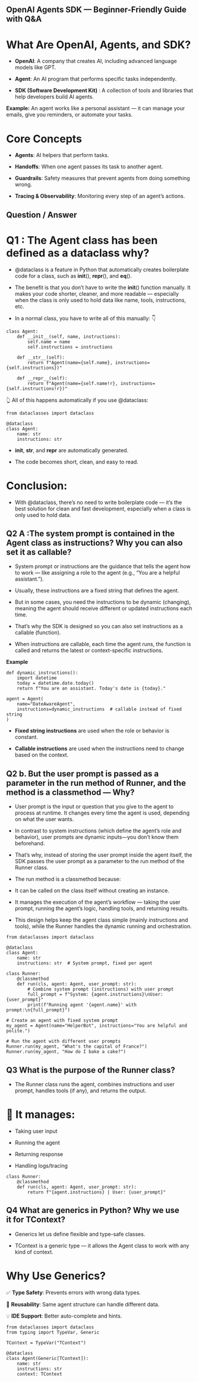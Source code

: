 ## OpenAI Agents SDK — Beginner-Friendly Guide with Q&A

# What Are OpenAI, Agents, and SDK?

- **OpenAI**: A company that creates AI, including advanced language models like GPT.

- **Agent**: An AI program that performs specific tasks independently.

- **SDK (Software Development Kit)** : A collection of tools and libraries that help developers build AI agents.

**Example:**
An agent works like a personal assistant — it can manage your emails, give you reminders, or automate your tasks.



# Core Concepts

- **Agents**: AI helpers that perform tasks.

- **Handoffs**: When one agent passes its task to another agent.

- **Guardrails**: Safety measures that prevent agents from doing something wrong.

- **Tracing & Observability**: Monitoring every step of an agent’s actions.



## Question / Answer


# **Q1** : The Agent class has been defined as a dataclass why?

- @dataclass is a feature in Python that automatically creates boilerplate code for a class, such as __init__(), __repr__(), and __eq__().

- The benefit is that you don’t have to write the __init__() function manually. It makes your code shorter, cleaner, and more readable — especially when the class is only used to hold data like name, tools, instructions, etc.

- In a normal class, you have to write all of this manually: 👇

```
class Agent:
    def __init__(self, name, instructions):
        self.name = name
        self.instructions = instructions

    def __str__(self):
        return f"Agent(name={self.name}, instructions={self.instructions})"

    def __repr__(self):
        return f"Agent(name={self.name!r}, instructions={self.instructions!r})"
```

👆 All of this happens automatically if you use @dataclass:

```
from dataclasses import dataclass

@dataclass
class Agent:
    name: str
    instructions: str

```

- __init__, __str__, and __repr__ are automatically generated.

- The code becomes short, clean, and easy to read.

# **Conclusion:**

- With @dataclass, there’s no need to write boilerplate code — it’s the best solution for clean and fast development, especially when a class is only used to hold data.


## **Q2 A** :The system prompt is contained in the Agent class as instructions? Why you can also set it as callable?
 
- System prompt or instructions are the guidance that tells the agent how to work — like assigning a role to the agent (e.g., “You are a helpful assistant.”).

- Usually, these instructions are a fixed string that defines the agent.

- But in some cases, you need the instructions to be dynamic (changing), meaning the agent should receive different or updated instructions each time.

- That’s why the SDK is designed so you can also set instructions as a callable (function).

- When instructions are callable, each time the agent runs, the function is called and returns the latest or context-specific instructions.

**Example**
```
def dynamic_instructions():
    import datetime
    today = datetime.date.today()
    return f"You are an assistant. Today's date is {today}."

agent = Agent(
    name="DateAwareAgent",
    instructions=dynamic_instructions  # callable instead of fixed string
)

```

- **Fixed string instructions** are used when the role or behavior is constant.

- **Callable instructions** are used when the instructions need to change based on the context.



## Q2 b. But the user prompt is passed as a parameter in the run method of Runner, and the method is a classmethod — Why?

- User prompt is the input or question that you give to the agent to process at runtime. It changes every time the agent is used, depending on what the user wants.

- In contrast to system instructions (which define the agent’s role and behavior), user prompts are dynamic inputs—you don’t know them beforehand.

- That’s why, instead of storing the user prompt inside the agent itself, the SDK passes the user prompt as a parameter to the run method of the Runner class.

- The run method is a classmethod because:

- It can be called on the class itself without creating an instance.

- It manages the execution of the agent’s workflow — taking the user prompt, running the agent’s logic, handling tools, and returning results.

- This design helps keep the agent class simple (mainly instructions and tools), while the Runner handles the dynamic running and orchestration.


```
from dataclasses import dataclass

@dataclass
class Agent:
    name: str
    instructions: str  # System prompt, fixed per agent

class Runner:
    @classmethod
    def run(cls, agent: Agent, user_prompt: str):
        # Combine system prompt (instructions) with user prompt
        full_prompt = f"System: {agent.instructions}\nUser: {user_prompt}"
        print(f"Running agent '{agent.name}' with prompt:\n{full_prompt}")

# Create an agent with fixed system prompt
my_agent = Agent(name="HelperBot", instructions="You are helpful and polite.")

# Run the agent with different user prompts
Runner.run(my_agent, "What's the capital of France?")
Runner.run(my_agent, "How do I bake a cake?")

```

## **Q3** What is the purpose of the Runner class?


- The Runner class runs the agent, combines instructions and user prompt, handles tools (if any), and returns the output.

# 🧠 It manages:

- Taking user input

- Running the agent

- Returning response

- Handling logs/tracing

```
class Runner:
    @classmethod
    def run(cls, agent: Agent, user_prompt: str):
        return f"{agent.instructions} | User: {user_prompt}"
```


## Q4 What are generics in Python? Why we use it for TContext?

- Generics let us define flexible and type-safe classes.

- TContext is a generic type — it allows the Agent class to work with any kind of context.

#  Why Use Generics?

✅ **Type Safety**: Prevents errors with wrong data types.

🔁 **Reusability**: Same agent structure can handle different data.

💡 **IDE Support**: Better auto-complete and hints.

```
from dataclasses import dataclass
from typing import TypeVar, Generic

TContext = TypeVar("TContext")

@dataclass
class Agent(Generic[TContext]):
    name: str
    instructions: str
    context: TContext


```